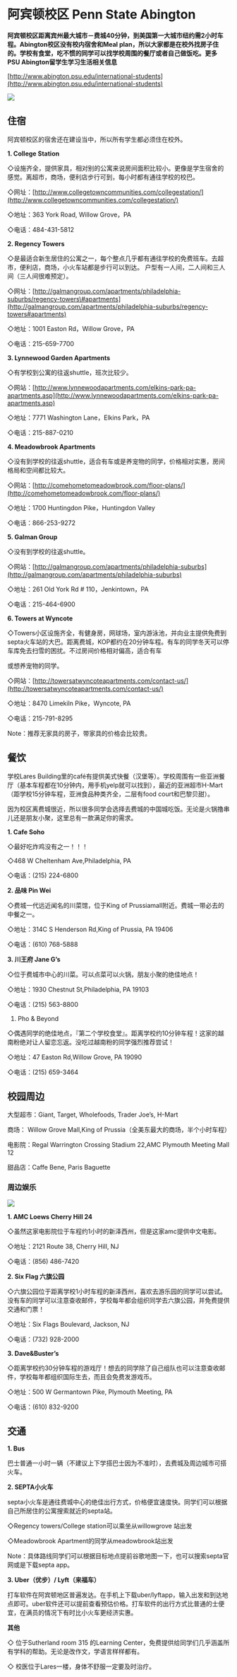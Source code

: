 # 阿宾顿校区 Penn State Abington

**阿宾顿校区距离宾州最大城市－费城40分钟，到美国第一大城市纽约需2小时车程。Abington校区没有校内宿舍和Meal plan，所以大家都是在校外找房子住的。学校有食堂，吃不惯的同学可以找学校周围的餐厅或者自己做饭吃。更多PSU Abington留学生学习生活相关信息**

[http://www.abington.psu.edu/international-students](http://www.abington.psu.edu/international-students)

![](../.gitbook/assets/image%20%2874%29.png)

## 住宿

阿宾顿校区的宿舍还在建设当中，所以所有学生都必须住在校外。

**1. College Station**

◇设施齐全，提供家具，相对别的公寓来说房间面积比较小。更像是学生宿舍的感觉。离超市，商场，便利店步行可到，每小时都有通往学校的校巴。

◇网址：[http://www.collegetowncommunities.com/collegestation/](http://www.collegetowncommunities.com/collegestation/)

◇地址：363 York Road, Willow Grove，PA

◇电话：484-431-5812

**2. Regency Towers**

◇是最适合新生居住的公寓之一，每个整点几乎都有通往学校的免费班车。去超市，便利店，商场，小火车站都是步行可以到达。 户型有一人间，二人间和三人间（三人间很难预定）。

◇网址：[http://galmangroup.com/apartments/philadelphia-suburbs/regency-towers\#apartments](http://galmangroup.com/apartments/philadelphia-suburbs/regency-towers#apartments)

◇地址：1001 Easton Rd，Willow Grove，PA

◇电话：215-659-7700

**3. Lynnewood Garden Apartments**

◇有学校到公寓的往返shuttle，班次比较少。

◇网站：[http://www.lynnewoodapartments.com/elkins-park-pa-apartments.asp](http://www.lynnewoodapartments.com/elkins-park-pa-apartments.asp)

◇地址：7771 Washington Lane，Elkins Park，PA

◇电话：215-887-0210

**4. Meadowbrook Apartments**

◇没有到学校的往返shuttle，适合有车或是养宠物的同学，价格相对实惠，房间格局和空间都比较大。

◇网站：[http://comehometomeadowbrook.com/floor-plans/](http://comehometomeadowbrook.com/floor-plans/)

◇地址：1700 Huntingdon Pike，Huntingdon Valley

◇电话：866-253-9272

**5. Galman Group**

◇没有到学校的往返shuttle。

◇网站：[http://galmangroup.com/apartments/philadelphia-suburbs](http://galmangroup.com/apartments/philadelphia-suburbs)

◇地址：261 Old York Rd \# 110，Jenkintown，PA

◇电话：215-464-6900

**6. Towers at Wyncote**

◇Towers小区设施齐全，有健身房，网球场，室内游泳池，并向业主提供免费到septa火车站的大巴。距离费城，KOP都约在20分钟车程。有车的同学冬天可以停车库免去扫雪的困扰。不过房间价格相对偏高，适合有车

或想养宠物的同学。

◇网站：[http://towersatwyncoteapartments.com/contact-us/](http://towersatwyncoteapartments.com/contact-us/)

◇地址：8470 Limekiln Pike，Wyncote, PA

◇电话：215-791-8295

Note：推荐无家具的房子，带家具的价格会比较贵。

## 餐饮

学校Lares Building里的café有提供美式快餐（汉堡等）。学校周围有一些亚洲餐厅（基本车程都在10分钟内，用手机yelp就可以找到），最近的亚洲超市H-Mart（距学校15分钟车程，亚洲食品种类齐全，二层有food court和巴黎贝甜）。

因为校区离费城很近，所以很多同学会选择去费城的中国城吃饭。无论是火锅撸串儿还是朋友小聚，这里总有一款满足你的需求。

**1. Cafe Soho**

◇最好吃炸鸡没有之一！！！

◇468 W Cheltenham Ave,Philadelphia, PA

◇电话：\(215\) 224-6800

**2. 品味 Pin Wei**

◇费城一代远近闻名的川菜馆，位于King of Prussiamall附近。费城一带必去的中餐之一。

◇地址：314C S Henderson Rd,King of Prussia, PA 19406

◇电话：\(610\) 768-5888

**3. 川王府 Jane G’s**

◇位于费城市中心的川菜。可以点菜可以火锅，朋友小聚的绝佳地点！

◇地址：1930 Chestnut St,Philadelphia, PA 19103

◇电话：\(215\) 563-8800

1. Pho & Beyond

◇偶遇同学的绝佳地点，『第二个学校食堂』。距离学校约10分钟车程！这家的越南粉绝对让人留恋忘返。没吃过越南粉的同学强烈推荐尝试！

◇地址：47 Easton Rd,Willow Grove, PA 19090

◇电话：\(215\) 659-3464

## 校园周边

大型超市：Giant, Target, Wholefoods, Trader Joe’s, H-Mart

商场： Willow Grove Mall,King of Prussia（全美东最大的商场，半个小时车程）

电影院：Regal Warrington Crossing Stadium 22,AMC Plymouth Meeting Mall 12

甜品店：Caffe Bene, Paris Baguette

### 周边娱乐

![](../.gitbook/assets/image.png)

**1. AMC Loews Cherry Hill 24**

◇虽然这家电影院位于车程约1小时的新泽西州，但是这家amc提供中文电影。

◇地址：2121 Route 38, Cherry Hill, NJ

◇电话：\(856\) 486-7420

**2. Six Flag 六旗公园**

◇六旗公园位于距离学校1小时车程的新泽西州，喜欢去游乐园的同学可以尝试。没有车的同学可以注意查收邮件，学校每年都会组织同学去六旗公园，并免费提供交通和门票！

◇地址：Six Flags Boulevard, Jackson, NJ

◇电话：\(732\) 928-2000

**3. Dave&Buster’s**

◇距离学校约30分钟车程的游戏厅！想去的同学除了自己组队也可以注意查收邮件，学校每年都组织国际生去，而且会免费发游戏币。

◇地址：500 W Germantown Pike, Plymouth Meeting, PA

◇电话：\(610\) 832-9200

## 交通

**1. Bus**

巴士普通一小时一辆（不建议上下学搭巴士因为不准时），去费城及周边城市可搭火车。

**2. SEPTA小火车**

septa小火车是通往费城中心的绝佳出行方式，价格便宜速度快。同学们可以根据自己所居住的公寓搜索就近的septa站。

◇Regency towers/College station可以乘坐从willowgrove 站出发

◇Meadowbrook Apartment的同学从meadowbrook站出发

Note：具体路线同学们可以根据目标地点提前谷歌地图一下，也可以搜索septa官网或是下载septa app。

**3. Uber（优步）/ Lyft（来福车）**

打车软件在阿宾顿地区普遍发达。在手机上下载uber/lyftapp，输入出发和到达地点即可。uber软件还可以提前查看预估价格。打车软件的出行方式比普通的士便宜，在满员的情况下有时比小火车更经济实惠。

**其他**

◇ 位于Sutherland room 315 的Learning Center，免费提供给同学们几乎涵盖所有学科的帮助。无论是改作文，学语言样样都有。

◇ 校医位于Lares一楼，身体不舒服一定要及时治疗。


